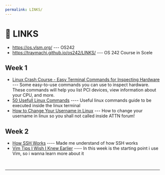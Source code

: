 ```yaml
---
permalink: LINKS/
---
```

# 🔗 LINKS
* <https://os.vlsm.org/> --- OS242
* https://traymachi.github.io/os242/LINKS/ --- OS 242 Course in Scele

## Week 1
* [Linux Crash Course - Easy Terminal Commands for Inspecting Hardware](https://youtu.be/oGyJr-iUwt8?si=59V2boc0XfmlFekg) --- 
Some easy-to-use commands you can use to inspect hardware. 
These commands will help you list PCI devices, view information about your CPU, and more.
* [50 Usefull Linux Commands](https://www.digitalocean.com/community/tutorials/linux-commands) ---- Useful linux commands guide to be executed inside the linux terminal
* [How to Change Your Username in Linux](https://www.scaler.com/topics/how-to-change-username-in-linux/) --- How to change your username in linux so you shall not called inside ATTN forum!

## Week 2
* [How SSH Works](https://www.youtube.com/watch?v=5JvLV2-ngCI) ---- Made me understand of how SSH works
* [Vim Tips I Wish I Knew Earlier](https://www.youtube.com/watch?v=5JvLV2-ngCI) ---- In this week is the starting point i use Vim, so i wanna learn more about it

<br>
<hr>